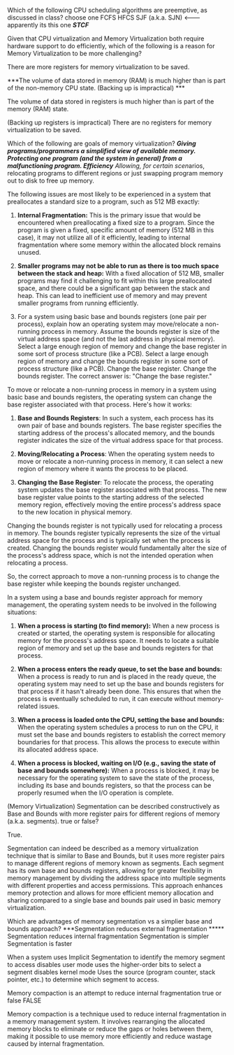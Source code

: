 

Which of the following CPU scheduling algorithms are preemptive, as discussed in class? choose one 
FCFS 
HFCS 
SJF (a.k.a. SJN)  <--- apparently its this one
***STCF***


Given that CPU virtualization and Memory Virtualization both require hardware support to do 
efficiently, which of the following is a reason for Memory Virtualization to be more challenging? 

There are more registers for memory virtualization to be saved. 

***The volume of data stored in memory (RAM) is much higher than is part of the non-memory CPU state. (Backing up is impractical) ***

The volume of data stored in registers is much higher than is part of the memory (RAM) state. 

(Backing up registers is impractical) There are no registers for memory virtualization to be saved.


Which of the following are goals of memory virtualization? 
***Giving programs/programmers a simplified view of available memory.
Protecting one program (and the system in general) from a malfunctioning program. 
Efficiency**
Allowing, for certain scen*arios, relocating programs to different regions or just swapping program memory out to disk to free up memory.


  
The following issues are most likely to be experienced in a system that preallocates a standard size to a program, such as 512 MB exactly:

1. **Internal Fragmentation:** This is the primary issue that would be encountered when preallocating a fixed size to a program. Since the program is given a fixed, specific amount of memory (512 MB in this case), it may not utilize all of it efficiently, leading to internal fragmentation where some memory within the allocated block remains unused.
    
2. **Smaller programs may not be able to run as there is too much space between the stack and heap:** With a fixed allocation of 512 MB, smaller programs may find it challenging to fit within this large preallocated space, and there could be a significant gap between the stack and heap. This can lead to inefficient use of memory and may prevent smaller programs from running efficiently.
    


5. For a system using basic base and bounds registers (one pair per process), explain how an operating system may move/relocate a non-running process in memory. Assume the bounds register is size of the virtual address space (and not the last address in physical memory).
Select a large enough region of memory and change the base register in some sort of process structure (like a PCB).
Select a large enough region of memory and change the bounds register in some sort of process structure (like a PCB). 
Change the base register. 
Change the bounds register.
The correct answer is: "Change the base register."

To move or relocate a non-running process in memory in a system using basic base and bounds registers, the operating system can change the base register associated with that process. Here's how it works:

1. **Base and Bounds Registers**: In such a system, each process has its own pair of base and bounds registers. The base register specifies the starting address of the process's allocated memory, and the bounds register indicates the size of the virtual address space for that process.
    
2. **Moving/Relocating a Process**: When the operating system needs to move or relocate a non-running process in memory, it can select a new region of memory where it wants the process to be placed.
    
3. **Changing the Base Register**: To relocate the process, the operating system updates the base register associated with that process. The new base register value points to the starting address of the selected memory region, effectively moving the entire process's address space to the new location in physical memory.
    

Changing the bounds register is not typically used for relocating a process in memory. The bounds register typically represents the size of the virtual address space for the process and is typically set when the process is created. Changing the bounds register would fundamentally alter the size of the process's address space, which is not the intended operation when relocating a process.

So, the correct approach to move a non-running process is to change the base register while keeping the bounds register unchanged.

  
In a system using a base and bounds register approach for memory management, the operating system needs to be involved in the following situations:

1. **When a process is starting (to find memory):** When a new process is created or started, the operating system is responsible for allocating memory for the process's address space. It needs to locate a suitable region of memory and set up the base and bounds registers for that process.
    
2. **When a process enters the ready queue, to set the base and bounds:** When a process is ready to run and is placed in the ready queue, the operating system may need to set up the base and bounds registers for that process if it hasn't already been done. This ensures that when the process is eventually scheduled to run, it can execute without memory-related issues.
    
3. **When a process is loaded onto the CPU, setting the base and bounds:** When the operating system schedules a process to run on the CPU, it must set the base and bounds registers to establish the correct memory boundaries for that process. This allows the process to execute within its allocated address space.
    
4. **When a process is blocked, waiting on I/O (e.g., saving the state of base and bounds somewhere):** When a process is blocked, it may be necessary for the operating system to save the state of the process, including its base and bounds registers, so that the process can be properly resumed when the I/O operation is complete.

(Memory Virtualization) Segmentation can be described constructively as Base and Bounds with more register pairs for different regions of memory (a.k.a. segments). true or false?

True.

Segmentation can indeed be described as a memory virtualization technique that is similar to Base and Bounds, but it uses more register pairs to manage different regions of memory known as segments. Each segment has its own base and bounds registers, allowing for greater flexibility in memory management by dividing the address space into multiple segments with different properties and access permissions. This approach enhances memory protection and allows for more efficient memory allocation and sharing compared to a single base and bounds pair used in basic memory virtualization.


Which are advantages of memory segmentation vs a simplier base and bounds approach? ***Segmentation reduces external fragmentation *****
Segmentation reduces internal fragmentation 
Segmentation is simpler 
Segmentation is faster


When a system uses Implicit Segmentation to identify the memory segment to access 
disables user mode 
uses the higher-order bits to select a segment 
disables kernel mode 
Uses the source (program counter, stack pointer, etc.) to determine which segment to access. 

Memory compaction is an attempt to reduce internal fragmentation true or false
FALSE

Memory compaction is a technique used to reduce internal fragmentation in a memory management system. It involves rearranging the allocated memory blocks to eliminate or reduce the gaps or holes between them, making it possible to use memory more efficiently and reduce wastage caused by internal fragmentation.

